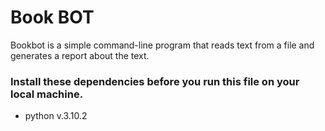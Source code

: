 # Book BOT

Bookbot is a simple command-line program that reads text from a file and generates a report about the text.

### Install these dependencies before you run this file on your local machine.
- python v.3.10.2
